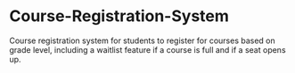# Course-Registration-System
Course registration system for students to register for courses based on grade level, including a waitlist feature if a course is full and if a seat opens up. 
